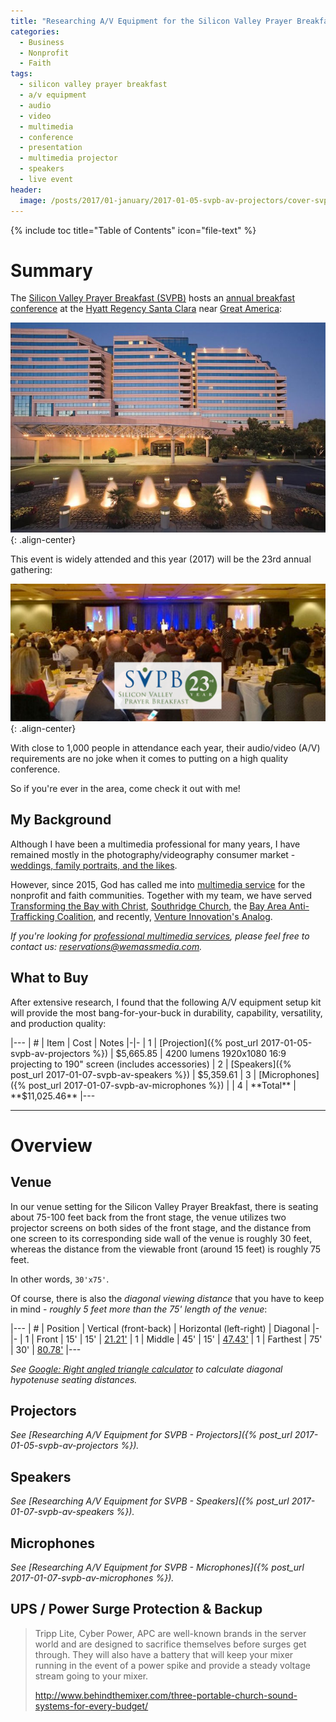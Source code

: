 ```yaml
---
title: "Researching A/V Equipment for the Silicon Valley Prayer Breakfast (SVPB)"
categories:
  - Business
  - Nonprofit
  - Faith
tags:
  - silicon valley prayer breakfast
  - a/v equipment
  - audio
  - video
  - multimedia
  - conference
  - presentation
  - multimedia projector
  - speakers
  - live event
header:
  image: /posts/2017/01-january/2017-01-05-svpb-av-projectors/cover-svpb.jpg
---
```


{% include toc title="Table of Contents" icon="file-text" %}

# Summary

The [Silicon Valley Prayer Breakfast (SVPB)](http://svpb.net/) hosts an [annual breakfast conference](http://www.svpb.net/annual-breakfasts.html) at the [Hyatt Regency Santa Clara](https://santaclara.regency.hyatt.com/en/hotel/home.html) near [Great America](https://www.cagreatamerica.com/):

![Hyatt Regency Santa Clara](/images/posts/2017/01-january/2017-01-05-svpb-av-projectors/hyatt-regency-santa-clara.jpg){: .align-center}

This event is widely attended and this year (2017) will be the 23rd annual gathering:

![Silicon Valley Prayer Breakfast](/images/posts/2017/01-january/2017-01-05-svpb-av-projectors/cover-svpb.jpg){: .align-center}

With close to 1,000 people in attendance each year, their audio/video (A/V) requirements are no joke when it comes to putting on a high quality conference.

So if you're ever in the area, come check it out with me!

## My Background

Although I have been a multimedia professional for many years, I have remained mostly in the photography/videography consumer market - [weddings, family portraits, and the likes](http://justintoocreations.com/).

However, since 2015, God has called me into [multimedia service](http://wemassmedia.com/) for the nonprofit and faith communities. Together with my team, we have served [Transforming the Bay with Christ](http://tbc.city/), [Southridge Church](http://www.southridgesanjose.com/), the [Bay Area Anti-Trafficking Coalition](http://www.baatc.org/), and recently, [Venture Innovation's Analog](http://venture.org/).

*If you're looking for [professional multimedia services](http://wemassmedia.com/), please feel free to contact us: [reservations@wemassmedia.com](mailto:reservations@wemassmedia.com).*

## What to Buy

After extensive research, I found that the following A/V equipment setup kit will provide the most bang-for-your-buck in durability, capability, versatility, and production quality:

|---
| # | Item | Cost | Notes
|-|-
| 1 | [Projection]({% post_url 2017-01-05-svpb-av-projectors %}) | $5,665.85 | 4200 lumens 1920x1080 16:9 projecting to 190" screen (includes accessories)
| 2 | [Speakers]({% post_url 2017-01-07-svpb-av-speakers %}) | $5,359.61
| 3 | [Microphones]({% post_url 2017-01-07-svpb-av-microphones %}) |
| 4 | **Total** | **$11,025.46**
|---

<hr/>

<!--more-->

# Overview

## Venue

In our venue setting for the Silicon Valley Prayer Breakfast, there is seating about 75-100 feet back from the front stage, the venue utilizes two projector screens on both sides of the front stage, and the distance from one screen to its corresponding side wall of the venue is roughly 30 feet, whereas the distance from the viewable front (around 15 feet) is roughly 75 feet.

In other words, `30'x75'`.

Of course, there is also the *diagonal viewing distance* that you have to keep in mind - *roughly 5 feet more than the 75' length of the venue*:

|---
| # | Position | Vertical (front-back) | Horizontal (left-right) | Diagonal
|-|-
| 1 | Front | 15' | 15' | [21.21'](https://www.google.com/search?q=calculate+triangle+side&ie=utf-8&oe=utf-8#q=right%20angled%20triangle%20calc%3A%20find%20c&skip=s)
| 1 | Middle | 45' | 15' | [47.43'](https://www.google.com/search?q=calculate+triangle+side&ie=utf-8&oe=utf-8#q=right%20angled%20triangle%20calc%3A%20find%20c&skip=s)
| 1 | Farthest | 75' | 30' | [80.78'](https://www.google.com/search?q=calculate+triangle+side&ie=utf-8&oe=utf-8#q=right%20angled%20triangle%20calc%3A%20find%20c&skip=s)
|---

*See [Google: Right angled triangle calculator](https://www.google.com/search?q=calculate+triangle+side&ie=utf-8&oe=utf-8#q=calculate+right+triangle+side) to calculate diagonal hypotenuse seating distances.*

## Projectors

*See [Researching A/V Equipment for SVPB - Projectors]({% post_url 2017-01-05-svpb-av-projectors %}).*

## Speakers

*See [Researching A/V Equipment for SVPB - Speakers]({% post_url 2017-01-07-svpb-av-speakers %}).*

## Microphones

*See [Researching A/V Equipment for SVPB - Microphones]({% post_url 2017-01-07-svpb-av-microphones %}).*

## UPS / Power Surge Protection & Backup

> Tripp Lite, Cyber Power, APC are well-known brands in the server world and are designed to sacrifice themselves before surges get through. They will also have a battery that will keep your mixer running in the event of a power spike and provide a steady voltage stream going to your mixer.
>
> http://www.behindthemixer.com/three-portable-church-sound-systems-for-every-budget/

